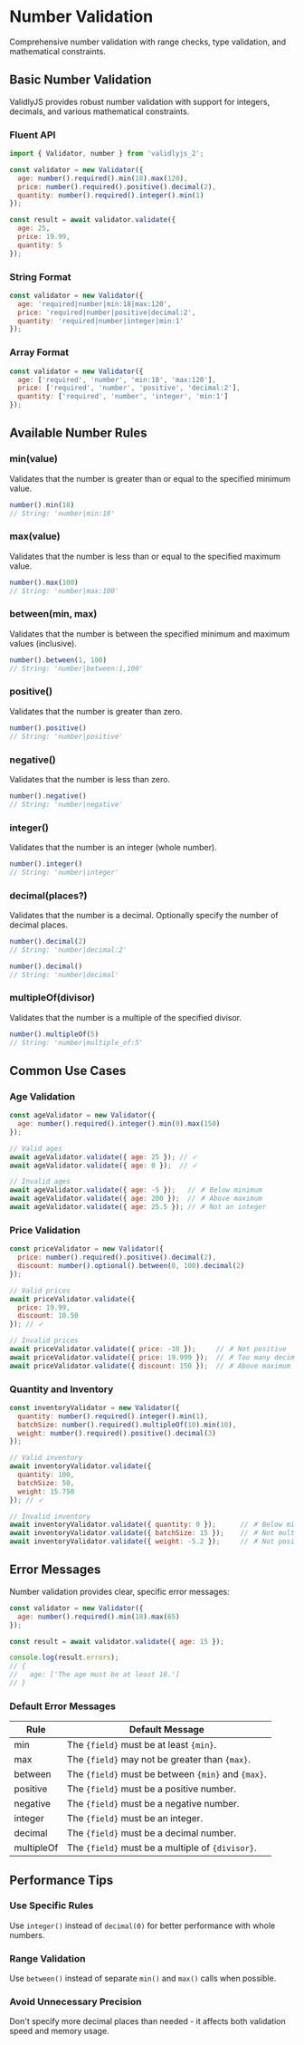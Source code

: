 # Number Validation

Comprehensive number validation with range checks, type validation, and mathematical constraints.

## Basic Number Validation

ValidlyJS provides robust number validation with support for integers, decimals, and various mathematical constraints.

### Fluent API

```javascript
import { Validator, number } from 'validlyjs_2';

const validator = new Validator({
  age: number().required().min(18).max(120),
  price: number().required().positive().decimal(2),
  quantity: number().required().integer().min(1)
});

const result = await validator.validate({
  age: 25,
  price: 19.99,
  quantity: 5
});
```

### String Format

```javascript
const validator = new Validator({
  age: 'required|number|min:18|max:120',
  price: 'required|number|positive|decimal:2',
  quantity: 'required|number|integer|min:1'
});
```

### Array Format

```javascript
const validator = new Validator({
  age: ['required', 'number', 'min:18', 'max:120'],
  price: ['required', 'number', 'positive', 'decimal:2'],
  quantity: ['required', 'number', 'integer', 'min:1']
});
```

## Available Number Rules

### min(value)

Validates that the number is greater than or equal to the specified minimum value.

```javascript
number().min(18)
// String: 'number|min:18'
```

### max(value)

Validates that the number is less than or equal to the specified maximum value.

```javascript
number().max(100)
// String: 'number|max:100'
```

### between(min, max)

Validates that the number is between the specified minimum and maximum values (inclusive).

```javascript
number().between(1, 100)
// String: 'number|between:1,100'
```

### positive()

Validates that the number is greater than zero.

```javascript
number().positive()
// String: 'number|positive'
```

### negative()

Validates that the number is less than zero.

```javascript
number().negative()
// String: 'number|negative'
```

### integer()

Validates that the number is an integer (whole number).

```javascript
number().integer()
// String: 'number|integer'
```

### decimal(places?)

Validates that the number is a decimal. Optionally specify the number of decimal places.

```javascript
number().decimal(2)
// String: 'number|decimal:2'

number().decimal()
// String: 'number|decimal'
```

### multipleOf(divisor)

Validates that the number is a multiple of the specified divisor.

```javascript
number().multipleOf(5)
// String: 'number|multiple_of:5'
```

## Common Use Cases

### Age Validation

```javascript
const ageValidator = new Validator({
  age: number().required().integer().min(0).max(150)
});

// Valid ages
await ageValidator.validate({ age: 25 }); // ✓
await ageValidator.validate({ age: 0 });  // ✓

// Invalid ages
await ageValidator.validate({ age: -5 });   // ✗ Below minimum
await ageValidator.validate({ age: 200 });  // ✗ Above maximum
await ageValidator.validate({ age: 25.5 }); // ✗ Not an integer
```

### Price Validation

```javascript
const priceValidator = new Validator({
  price: number().required().positive().decimal(2),
  discount: number().optional().between(0, 100).decimal(2)
});

// Valid prices
await priceValidator.validate({ 
  price: 19.99, 
  discount: 10.50 
}); // ✓

// Invalid prices
await priceValidator.validate({ price: -10 });     // ✗ Not positive
await priceValidator.validate({ price: 19.999 });  // ✗ Too many decimals
await priceValidator.validate({ discount: 150 });  // ✗ Above maximum
```

### Quantity and Inventory

```javascript
const inventoryValidator = new Validator({
  quantity: number().required().integer().min(1),
  batchSize: number().required().multipleOf(10).min(10),
  weight: number().required().positive().decimal(3)
});

// Valid inventory
await inventoryValidator.validate({
  quantity: 100,
  batchSize: 50,
  weight: 15.750
}); // ✓

// Invalid inventory
await inventoryValidator.validate({ quantity: 0 });      // ✗ Below minimum
await inventoryValidator.validate({ batchSize: 15 });    // ✗ Not multiple of 10
await inventoryValidator.validate({ weight: -5.2 });     // ✗ Not positive
```

## Error Messages

Number validation provides clear, specific error messages:

```javascript
const validator = new Validator({
  age: number().required().min(18).max(65)
});

const result = await validator.validate({ age: 15 });

console.log(result.errors);
// {
//   age: ['The age must be at least 18.']
// }
```

### Default Error Messages

| Rule | Default Message |
| --- | --- |
| min | The `{field}` must be at least `{min}`. |
| max | The `{field}` may not be greater than `{max}`. |
| between | The `{field}` must be between `{min}` and `{max}`. |
| positive | The `{field}` must be a positive number. |
| negative | The `{field}` must be a negative number. |
| integer | The `{field}` must be an integer. |
| decimal | The `{field}` must be a decimal number. |
| multipleOf | The `{field}` must be a multiple of `{divisor}`. |

## Performance Tips

### Use Specific Rules

Use `integer()` instead of `decimal(0)` for better performance with whole numbers.

### Range Validation

Use `between()` instead of separate `min()` and `max()` calls when possible.

### Avoid Unnecessary Precision

Don't specify more decimal places than needed - it affects both validation speed and memory usage.
